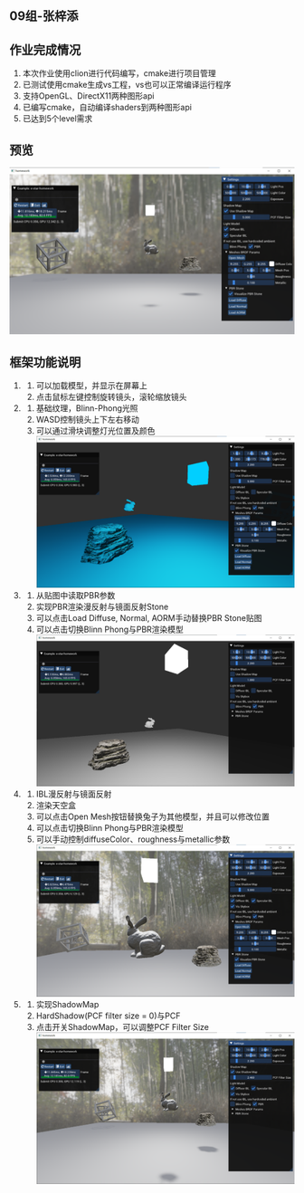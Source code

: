 ## 09组-张梓添

## 作业完成情况

1. 本次作业使用clion进行代码编写，cmake进行项目管理
2. 已测试使用cmake生成vs工程，vs也可以正常编译运行程序
3. 支持OpenGL、DirectX11两种图形api
4. 已编写cmake，自动编译shaders到两种图形api
5. 已达到5个level需求

## 预览

![](description/1.png)

## 框架功能说明

1.
    1. 可以加载模型，并显示在屏幕上
    2. 点击鼠标左键控制旋转镜头，滚轮缩放镜头

2.
    1. 基础纹理，Blinn-Phong光照
    2. WASD控制镜头上下左右移动
    3. 可以通过滑块调整灯光位置及颜色
       ![](description/2.png)

3.
    1. 从贴图中读取PBR参数
    2. 实现PBR渲染漫反射与镜面反射Stone
    3. 可以点击Load Diffuse, Normal, AORM手动替换PBR Stone贴图
    4. 可以点击切换Blinn Phong与PBR渲染模型
       ![](description/3.png)

4.
    1. IBL漫反射与镜面反射
    2. 渲染天空盒
    3. 可以点击Open Mesh按钮替换兔子为其他模型，并且可以修改位置
    4. 可以点击切换Blinn Phong与PBR渲染模型
    5. 可以手动控制diffuseColor、roughness与metallic参数
       ![](description/4.png)

5.
    1. 实现ShadowMap
    2. HardShadow(PCF filter size = 0)与PCF
    3. 点击开关ShadowMap，可以调整PCF Filter Size
       ![](description/5.png)